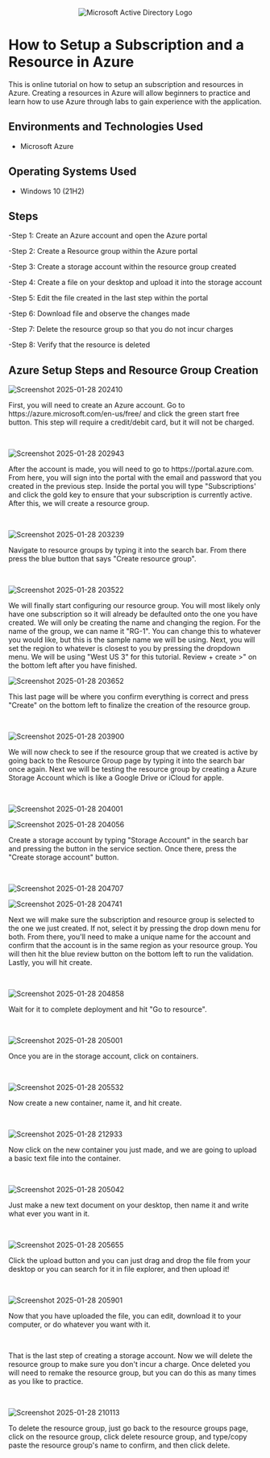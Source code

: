 <p align="center">
<img src="https://www.imagar.com/wp-content/uploads/2018/06/azure.png" alt="Microsoft Active Directory Logo"/>
</p>

<h1>How to Setup a Subscription and a Resource in Azure</h1>
This is online tutorial on how to setup an subscription and resources in Azure. Creating a resources in Azure will allow beginners to practice and learn how to use Azure through labs to gain experience with the application.<br />


<h2>Environments and Technologies Used</h2>

- Microsoft Azure

<h2>Operating Systems Used </h2>

- Windows 10 (21H2)

<h2>Steps</h2>

 -Step 1: Create an Azure account and open the Azure portal
 
 -Step 2: Create a Resource group within the Azure portal
 
 -Step 3: Create a storage account within the resource group created
 
 -Step 4: Create a file on your desktop and upload it into the storage account
 
 -Step 5: Edit the file created in the last step within the portal
 
 -Step 6: Download file and observe the changes made
 
 -Step 7: Delete the resource group so that you do not incur charges
 
 -Step 8: Verify that the resource is deleted


<h2>Azure Setup Steps and Resource Group Creation</h2>

![Screenshot 2025-01-28 202410](https://github.com/user-attachments/assets/3671f24d-be7e-4d7c-b526-df96557a5fe5)

<p>
First, you will need to create an Azure account. Go to https://azure.microsoft.com/en-us/free/ and click the green start free button. This step will require a credit/debit card, but it will not be charged.
</p>
<br />

![Screenshot 2025-01-28 202943](https://github.com/user-attachments/assets/13aadc4f-6c83-4cf2-89ee-76ca169b51eb)

<p>
After the account is made, you will need to go to https://portal.azure.com. From here, you will sign into the portal with the email and password that you created in the previous step. Inside the portal you will type "Subscriptions' and click the gold key to ensure that your subscription is currently active. After this, we will create a resource group.
</p>
<br />

![Screenshot 2025-01-28 203239](https://github.com/user-attachments/assets/be32fc9a-225a-43c4-a762-0c2133f5d59d)

<p>
Navigate to resource groups by typing it into the search bar. From there press the blue button that says "Create resource group".
</p>
<br />

![Screenshot 2025-01-28 203522](https://github.com/user-attachments/assets/de31cd3a-fc89-4c8a-aefb-dd8e335bb3e2)

<p>
We will finally start configuring our resource group. You will most likely only have one subscription so it will already be defaulted onto the one you have created. We will only be creating the name and changing the region. For the name of the group, we can name it "RG-1". You can change this to whatever you would like, but this is the sample name we will be using. Next, you will set the region to whatever is closest to you by pressing the dropdown menu. We will be using "West US 3" for this tutorial. Review + create >" on the bottom left after you have finished.
</p>

![Screenshot 2025-01-28 203652](https://github.com/user-attachments/assets/6622fb34-bf1c-4e0f-8dc4-6a84c201127e)

<p>
This last page will be where you confirm everything is correct and press "Create" on the bottom left to finalize the creation of the resource group.
</p>
<br />

![Screenshot 2025-01-28 203900](https://github.com/user-attachments/assets/b95c45f0-526c-405a-a0e7-66c4f7a662f5)

<p>
We will now check to see if the resource group that we created is active by going back to the Resource Group page by typing it into the search bar once again. Next we will be testing the resource group by creating a Azure Storage Account which is like a Google Drive or iCloud for apple.
</p>
<br />

![Screenshot 2025-01-28 204001](https://github.com/user-attachments/assets/7d9a5148-bc3b-498f-b588-ef66f7e65354)

![Screenshot 2025-01-28 204056](https://github.com/user-attachments/assets/f005e338-ea25-448c-b155-e18f70b98cc9)

<p>
Create a storage account by typing "Storage Account" in the search bar and pressing the button in the service section. Once there, press the "Create storage account" button.
</p>
<br />

![Screenshot 2025-01-28 204707](https://github.com/user-attachments/assets/69d5f4b0-6bb0-49d2-ad81-fc171f773692)

![Screenshot 2025-01-28 204741](https://github.com/user-attachments/assets/622b71c0-eb44-4076-8357-a75cf598b148)

<p>
Next we will make sure the subscription and resource group is selected to the one we just created. If not, select it by pressing the drop down menu for both. From there, you'll need to make a unique name for the account and confirm that the account is in the same region as your resource group. You will then hit the blue review button on the bottom left to run the validation. Lastly, you will hit create. 
</p>
<br />

![Screenshot 2025-01-28 204858](https://github.com/user-attachments/assets/50309934-68dd-4513-b283-b92612913788)

<p>
Wait for it to complete deployment and hit "Go to resource".
</p>
<br />

![Screenshot 2025-01-28 205001](https://github.com/user-attachments/assets/7c31d0ab-aab0-4554-ac7c-3ea012889533)

<p>
Once you are in the storage account, click on containers.
</p>
<br />

![Screenshot 2025-01-28 205532](https://github.com/user-attachments/assets/ea315b35-b3d2-46c3-99bb-e3fccd49fde5)

<p>
Now create a new container, name it, and hit create.
</p>
<br />

![Screenshot 2025-01-28 212933](https://github.com/user-attachments/assets/21b7e390-c1a1-48d5-a021-94c5917bd35b)

<p>
Now click on the new container you just made, and we are going to upload a basic text file into the container.
</p>
<br />

![Screenshot 2025-01-28 205042](https://github.com/user-attachments/assets/c391ef67-664c-4259-b2b9-05158c6a19ad)

<p>
Just make a new text document on your desktop, then name it and write what ever you want in it.
</p>
<br />

![Screenshot 2025-01-28 205655](https://github.com/user-attachments/assets/346afea2-7eab-4a4f-8221-eca570404629)

<p>
Click the upload button and you can just drag and drop the file from your desktop or you can search for it in file explorer, and then upload it!
</p>
<br />

![Screenshot 2025-01-28 205901](https://github.com/user-attachments/assets/07bad3c6-f56c-4a53-b9ea-c25a1cd0e4e1)

<p>
Now that you have uploaded the file, you can edit, download it to your computer, or do whatever you want with it.
</p>
<br />

<p>
</p>
<p>
That is the last step of creating a storage account. Now we will delete the resource group to make sure you don't incur a charge. Once deleted you will need to remake the resource group, but you can do this as many times as you like to practice.
</p>
<br />

![Screenshot 2025-01-28 210113](https://github.com/user-attachments/assets/17e85bc3-2b1a-4e23-bea3-54048d65d016)

<p>
To delete the resource group, just go back to the resource groups page, click on the resource group, click delete resource group, and type/copy paste the resource group's name to confirm, and then click delete.
